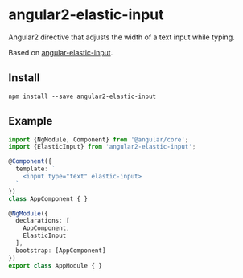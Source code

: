 # angular2-elastic-input

Angular2 directive that adjusts the width of a text input while typing.

Based on [angular-elastic-input](https://github.com/jacek-pulit/angular-elastic-input).

## Install

`npm install --save angular2-elastic-input`

## Example

```typescript
import {NgModule, Component} from '@angular/core';
import {ElasticInput} from 'angular2-elastic-input';

@Component({
  template: `
    <input type="text" elastic-input>
  `
})
class AppComponent { }

@NgModule({
  declarations: [
    AppComponent,
    ElasticInput
  ],
  bootstrap: [AppComponent]
})
export class AppModule { }
```
